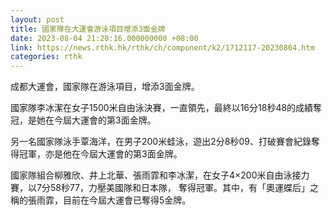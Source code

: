 ```yaml
---
layout: post
title: 國家隊在大運會游泳項目增添3面金牌
date: 2023-08-04 21:20:16.000000000 +08:00
link: https://news.rthk.hk/rthk/ch/component/k2/1712117-20230804.htm
categories: rthk
---
```


成都大運會，國家隊在游泳項目，增添3面金牌。

國家隊李冰潔在女子1500米自由泳決賽，一直領先，最終以16分18秒48的成績奪冠，是她在今屆大運會的第3面金牌。

另一名國家隊泳手覃海洋，在男子200米蛙泳，遊出2分8秒09、打破賽會紀錄奪得冠軍，亦是他在今屆大運會的第3面金牌。

國家隊組合柳雅欣、井上北華、張雨霏和李冰潔，在女子4×200米自由泳接力賽，以7分58秒77，力壓美國隊和日本隊， 奪得冠軍。其中，有「奧運蝶后」之稱的張雨霏，目前在今屆大運會已奪得5金牌。

